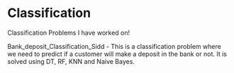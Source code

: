 # Classification
Classification Problems I have worked on!

Bank_deposit_Classification_Sidd - This is a classification problem where we need to predict if a customer will 
                                   make a deposit in the bank or not. It is solved using DT, RF, KNN and Naive Bayes.


